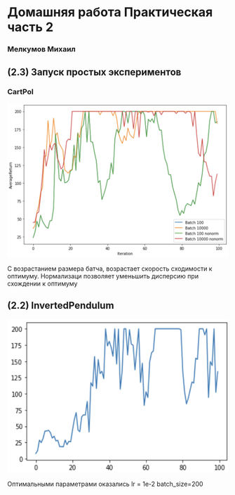 # Домашняя работа  Практическая часть 2
### Мелкумов Михаил

## (2.3) Запуск простых экспериментов
###  CartPol
<img src="Graph1.png" height="350">

С возрастанием размера батча, возрастает скорость сходимости к оптимуму.
Нормализаци позволяет уменьшить дисперсию при схождении к оптимуму


## (2.2) InvertedPendulum
<img src="Graph2.png" height="350">

Оптимальными параметрами оказались lr = 1e-2 batch_size=200
